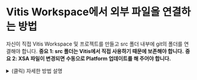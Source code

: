 # Vitis Workspace에서 외부 파일을 연결하는 방법
자신이 직접 Vitis Workspace 및 프로젝트를 만들고 src 폴더 내부에 git의 폴더를 연결해야 합니다.
**중요 1: src 폴더는 Vitis에서 직접 사용하기 때문에 보존해야 합니다.**
**중요 2: XSA 파일이 변경되면 수동으로 Platform 업데이트를 해 주어야 합니다.**

<details>

<summary>(클릭) 자세한 방법 설명</summary>

### 1. 원하는 Vitis Workspace 준비

### 2. Platform, System, 및 App 프로젝트 준비
<img alt="Vitis Tutorial Step 1" src = "/README_img/vitis_tutorial_1.png" height="320"/>

### 3. "src" 폴더 내의 소스파일 (.c 및 .h) 삭제 (lscript.ld는 지우지 말 것)
<img alt="Vitis Tutorial Step 2" src = "/README_img/vitis_tutorial_2.png" height="320"/>

### 4. "src" 폴더 우클릭 -> "New" -> "Folder" 클릭
<img alt="Vitis Tutorial Step 3" src = "/README_img/vitis_tutorial_3.png" height="160"/>

### 5. 원하는 프로젝트 내의 "src" 폴더 선택 확인후 "Advanced" 클릭 -> "Link to alternate location" 선택 -> "Browse" 클릭
<img alt="Vitis Tutorial Step 4" src = "/README_img/vitis_tutorial_4.png" height="320"/>

### 6. Git 폴더 내의 "git_src" 폴더 선택 후 "폴더 선택" 클릭
<img alt="Vitis Tutorial Step 5" src = "/README_img/vitis_tutorial_5.png" height="320"/>

### 7. 선택 폴더 경로 확인 후 "Finish" 클릭
<img alt="Vitis Tutorial Step 6" src = "/README_img/vitis_tutorial_6.png" height="320"/>

### 8. 폴더 추가 확인 및 아이콘에 화살표 표시 확인
<img alt="Vitis Tutorial Step 7" src = "/README_img/vitis_tutorial_7.png" height="240"/>

</details>


